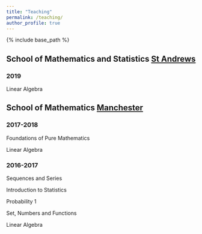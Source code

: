 ```yaml
---
title: "Teaching"
permalink: /teaching/
author_profile: true
---
```

{% include base_path %}

## School of Mathematics and Statistics [St Andrews](https://www.st-andrews.ac.uk/maths/)

### 2019

Linear Algebra

## School of Mathematics [Manchester](https://www.maths.manchester.ac.uk)

### 2017-2018

Foundations of Pure Mathematics

Linear Algebra

### 2016-2017

Sequences and Series

Introduction to Statistics

Probability 1

Set, Numbers and Functions

Linear Algebra

